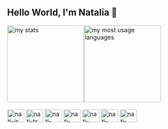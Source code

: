 ## Hello World, I'm Natalia 🦋
<div>
<img alt="my stats" height="180em" src="https://github-readme-stats-22an.vercel.app/api?username=nataliavieirab&show_icons=true&hide=issues,contribs&theme=neon"/><img alt="my most usage languages" height="180em" src="https://github-readme-stats.vercel.app/api/top-langs/?username=nataliavieirab&layout=compact&theme=neon"/>
  
</div>

<div style="display: inline_block"><br>
  <img align="center" alt="nati-js" height="30" width="40" src="https://cdn.jsdelivr.net/gh/devicons/devicon@latest/icons/javascript/javascript-original.svg">
  <img align="center" alt="nati-ts" height="30" width="40" src="https://cdn.jsdelivr.net/gh/devicons/devicon@latest/icons/typescript/typescript-original.svg">
  <img align="center" alt="nati-html" height="30" width="40" src="https://cdn.jsdelivr.net/gh/devicons/devicon@latest/icons/html5/html5-original.svg">
  <img align="center" alt="nati-css" height="30" width="40" src="https://cdn.jsdelivr.net/gh/devicons/devicon@latest/icons/css3/css3-original.svg">
  <img align="center" alt="nati-nest" height="30" width="40" src="https://cdn.jsdelivr.net/gh/devicons/devicon@latest/icons/nestjs/nestjs-original.svg">
  <img align="center" alt="nati-prisma" height="30" width="40" src="https://cdn.jsdelivr.net/gh/devicons/devicon@latest/icons/prisma/prisma-original.svg">
  <img align="center" alt="nati-docker" height="30" width="40" src="https://cdn.jsdelivr.net/gh/devicons/devicon@latest/icons/docker/docker-original.svg">
</div>

##

